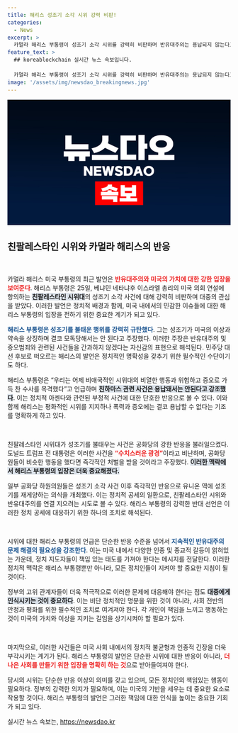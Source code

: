 ```yaml
---
title: 해리스 성조기 소각 시위 강력 비판!
categories:
  - News
excerpt: >
  카멀라 해리스 부통령이 성조기 소각 시위를 강력히 비판하며 반유대주의는 용납되지 않는다고 경고했다. 이스라엘에 대한 항의 시위에서 발생한 이번 사건은 정치적 파장을 일으키며 민주당 내 대선 후보 경쟁에 영향을 미칠 것으로 보인다.
feature_text: >
  ## koreablockchain 실시간 뉴스 속보입니다.

  카멀라 해리스 부통령이 성조기 소각 시위를 강력히 비판하며 반유대주의는 용납되지 않는다고 경고했다. 이스라엘에 대한 항의 시위에서 발생한 이번 사건은 정치적 파장을 일으키며 민주당 내 대선 후보 경쟁에 영향을 미칠 것으로 보인다.
image: '/assets/img/newsdao_breakingnews.jpg'
---
```


<p><img src="/assets/img/newsdao_breakingnews.jpg" alt="koreablockchain 속보" /></p>

<h2 data-ke-size="size26">친팔레스타인 시위와 카멀라 해리스의 반응</h2>

<p data-ke-size="size16">&nbsp;</p>

<p>카멀라 해리스 미국 부통령의 최근 발언은 <b><span style="color: #ee2323;">반유대주의와 미국의 가치에 대한 강한 입장을 보여준다</span></b>. 해리스 부통령은 25일, 베냐민 네타냐후 이스라엘 총리의 미국 의회 연설에 항의하는 <b><span style="background-color: #21538527;">친팔레스타인 시위대</span></b>의 성조기 소각 사건에 대해 강력히 비판하며 대중의 관심을 받았다. 이러한 발언은 정치적 배경과 함께, 미국 내에서의 민감한 이슈들에 대한 해리스 부통령의 입장을 전하기 위한 중요한 계기가 되고 있다.</p>

<p><b><span style="color: #1a5490;">해리스 부통령은 성조기를 불태운 행위를 강력히 규탄했다</span></b>. 그는 성조기가 미국의 이상과 약속을 상징하며 결코 모독당해서는 안 된다고 주장했다. 이러한 주장은 반유대주의 및 증오범죄와 관련된 사건들을 간과하지 않겠다는 자신감의 표현으로 해석된다. 민주당 대선 후보로 떠오르는 해리스의 발언은 정치적인 명확성을 갖추기 위한 필수적인 수단이기도 하다.</p>

<p>해리스 부통령은 “우리는 어제 비애국적인 시위대의 비열한 행동과 위험하고 증오로 가득 찬 수사를 목격했다”고 언급하며 <b><span style="background-color: #21538527;">친하마스 관련 사건은 용납돼서는 안된다고 강조했다</span></b>. 이는 정치적 아젠다와 관련된 부정적 사건에 대한 단호한 반응으로 볼 수 있다. 이와 함께 해리스는 평화적인 시위를 지지하나 폭력과 증오에는 결코 용납할 수 없다는 기조를 명확하게 하고 있다.</p>

<p data-ke-size="size16">&nbsp;</p>

<p>친팔레스타인 시위대가 성조기를 불태우는 사건은 공화당의 강한 반응을 불러일으켰다. 도널드 트럼프 전 대통령은 이러한 사건을 <b><span style="color: #ee2323;">“수치스러운 광경”</span></b>이라고 비난하며, 공화당원들이 비슷한 행동을 했다면 즉각적인 처벌을 받을 것이라고 주장했다. <b><span style="background-color: #21538527;">이러한 맥락에서 해리스 부통령의 입장은 더욱 중요해졌다.</span></b> </p>

<p>일부 공화당 하원의원들은 성조기 소각 사건 이후 즉각적인 반응으로 유니온 역에 성조기를 재게양하는 의식을 개최했다. 이는 정치적 공세의 일환으로, 친팔레스타인 시위와 반유대주의를 연결 지으려는 시도로 볼 수 있다. 해리스 부통령의 강력한 반대 선언은 이러한 정치 공세에 대응하기 위한 하나의 조치로 해석된다.</p>

<p data-ke-size="size16">&nbsp;</p>

<p>시위에 대한 해리스 부통령의 언급은 단순한 반응 수준을 넘어서 <b><span style="color: #1a5490;">지속적인 반유대주의 문제 해결의 필요성을 강조한다</span></b>. 이는 미국 내에서 다양한 인종 및 종교적 갈등이 얽혀있는 가운데, 정치 지도자들이 책임 있는 태도를 가져야 한다는 메시지를 전달한다. 이러한 정치적 맥락은 해리스 부통령뿐만 아니라, 모든 정치인들이 지켜야 할 중요한 지침이 될 것이다. </p>

<p>정부의 고위 관계자들이 더욱 적극적으로 이러한 문제에 대응해야 한다는 점도 <b><span style="background-color: #21538527;">대중에게 인식시키는 것이 중요하다</span></b>. 이는 비단 정치적인 명분을 위한 것이 아니라, 사회 전반의 안정과 평화를 위한 필수적인 조치로 여겨져야 한다. 각 개인이 책임을 느끼고 행동하는 것이 미국의 가치와 이상을 지키는 길임을 상기시켜야 할 필요가 있다. </p>

<p data-ke-size="size16">&nbsp;</p>

<p>마지막으로, 이러한 사건들은 미국 사회 내에서의 정치적 불균형과 인종적 긴장을 더욱 부각시키는 계기가 된다. 해리스 부통령의 발언은 단순한 시위에 대한 반응이 아니라, <b><span style="color: #ee2323;">더 나은 사회를 만들기 위한 입장을 명확히 하는 것</span></b>으로 받아들여져야 한다. </p>

<p>당시의 시위는 단순한 반응 이상의 의미를 갖고 있으며, 모든 정치인의 책임있는 행동이 필요하다. 정부의 강력한 의지가 필요하며, 이는 미국의 기반을 세우는 데 중요한 요소로 작용할 것이다. 해리스 부통령의 발언은 그러한 책임에 대한 인식을 높이는 중요한 기회가 되고 있다.</p>
실시간 뉴스 속보는, <a href="https://newsdao.kr" rel="dofollow">https://newsdao.kr</a>


